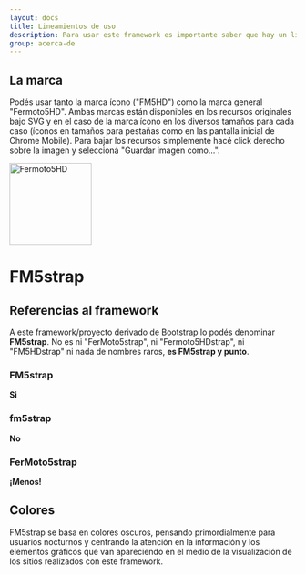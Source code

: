 ```yaml
---
layout: docs
title: Lineamientos de uso
description: Para usar este framework es importante saber que hay un lineamiento visual, el cual se compone por la marca (recursos y formas de mostrarla), el nombre del framework y la paleta de colores. 
group: acerca-de
---
```


## La marca

Podés usar tanto la marca ícono ("FM5HD") como la marca general "Fermoto5HD". 
Ambas marcas están disponibles en los recursos originales bajo SVG y en el caso de la marca ícono en los diversos tamaños para cada caso (íconos en tamaños para pestañas como en las pantalla inicial de Chrome Mobile). 
Para bajar los recursos simplemente hacé click derecho sobre la imagen y seleccioná "Guardar imagen como...". 

<div class="bd-brand-logos">
  <div class="bd-brand-item">
    <img class="svg" src="{{ site.baseurl }}/dist/img/brand.svg" alt="Fermoto5HD" width="144" height="144">
  </div>
  <div class="bd-brand-item inverse">
    <h1>FM5strap</h1>
  </div>
</div>

## Referencias al framework

A este framework/proyecto derivado de Bootstrap lo podés denominar **FM5strap**. No es ni "FerMoto5strap", ni "Fermoto5HDstrap", ni "FM5HDstrap" ni nada de nombres raros, **es FM5strap y punto**.

<div class="bd-brand-logos">
  <div class="bd-brand-item">
    <h3>FM5strap</h3>
    <strong class="text-success">Si</strong>
  </div>
  <div class="bd-brand-item">
    <h3 class="text-muted">fm5strap</h3>
    <strong class="text-warning">No</strong>
  </div>
  <div class="bd-brand-item">
    <h3 class="text-muted">FerMoto5strap</h3>
    <strong class="text-warning">¡Menos!</strong>
  </div>
</div>

## Colores

FM5strap se basa en colores oscuros, pensando primordialmente para usuarios nocturnos y centrando la atención en la información y los elementos gráficos que van apareciendo en el medio de la visualización de los sitios realizados con este framework. 

<div class="bd-brand">
  <div class="color-swatches">
    <div class="color-swatch bd-purple"></div>
    <div class="color-swatch bd-purple-light"></div>
    <div class="color-swatch bd-purple-lighter"></div>
    <div class="color-swatch bd-gray"></div>
  </div>
</div>
